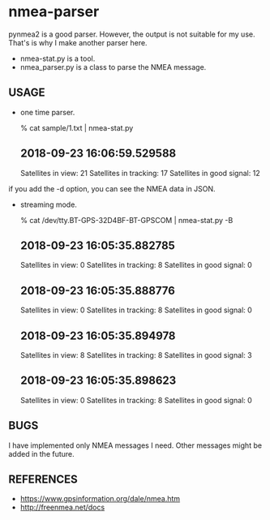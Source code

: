 nmea-parser
===========

pynmea2 is a good parser.  However, the output is not suitable for my use.
That's is why I make another parser here.

- nmea-stat.py is a tool.
- nmea_parser.py is a class to parse the NMEA message.

## USAGE

- one time parser.

    % cat sample/1.txt | nmea-stat.py
    ## 2018-09-23 16:06:59.529588
    Satellites in view: 21
    Satellites in tracking: 17
    Satellites in good signal: 12

if you add the -d option, you can see the NMEA data in JSON.

- streaming mode.

    % cat /dev/tty.BT-GPS-32D4BF-BT-GPSCOM | nmea-stat.py -B
    ## 2018-09-23 16:05:35.882785
    Satellites in view: 0
    Satellites in tracking: 8
    Satellites in good signal: 0
    ## 2018-09-23 16:05:35.888776
    Satellites in view: 0
    Satellites in tracking: 8
    Satellites in good signal: 0
    ## 2018-09-23 16:05:35.894978
    Satellites in view: 8
    Satellites in tracking: 8
    Satellites in good signal: 3
    ## 2018-09-23 16:05:35.898623
    Satellites in view: 0
    Satellites in tracking: 8
    Satellites in good signal: 0

## BUGS

I have implemented only NMEA messages I need.
Other messages might be added in the future.

## REFERENCES

- https://www.gpsinformation.org/dale/nmea.htm
- http://freenmea.net/docs
